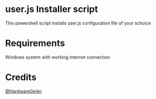 # user.js Installer script
This powershell script installs user.js configuration file of your schoice
# Requirements
Windows system with working internet connection

# Credits
[@HardwareGeiler](https://github.com/HardwareGeiler) 
